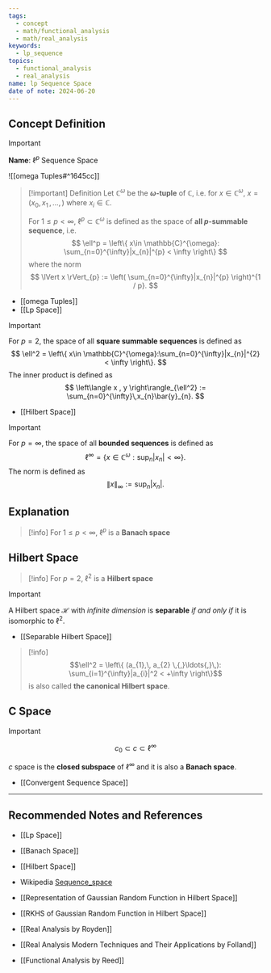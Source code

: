```yaml
---
tags:
  - concept
  - math/functional_analysis
  - math/real_analysis
keywords:
  - lp_sequence
topics:
  - functional_analysis
  - real_analysis
name: lp Sequence Space
date of note: 2024-06-20
---
```


## Concept Definition

>[!important]
>**Name**: $\ell^p$ Sequence Space

![[omega Tuples#^1645cc]]


>[!important] Definition
>Let $\mathbb{C}^{\omega}$ be the **$\omega$-tuple** of $\mathbb{C}$, i.e. for $x\in \mathbb{C}^{\omega}$,  $x = (x_{0}, x_{1} \,{,}\ldots{,}\,)$ where $x_{i} \in \mathbb{C}$.
>
>For $1 \le p < \infty$,  $\ell^p \subset \mathbb{C}^{\omega}$ is defined as the space of **all $p$-summable sequence**, i.e.
>$$
>\ell^p = \left\{ x\in \mathbb{C}^{\omega}: \sum_{n=0}^{\infty}|x_{n}|^{p}  < \infty   \right\} 
>$$
>where the norm
>$$
>\lVert x \rVert_{p} := \left( \sum_{n=0}^{\infty}|x_{n}|^{p}  \right)^{1 / p}. 
>$$

- [[omega Tuples]]
- [[Lp Space]]

>[!important]
>For $p=2$, the space of all **square summable sequences** is defined as
>$$
>\ell^2 = \left\{ x\in \mathbb{C}^{\omega}:\sum_{n=0}^{\infty}|x_{n}|^{2} < \infty   \right\}. 
>$$ 
>The inner product is defined as
>$$
>\left\langle x , y \right\rangle_{\ell^2} := \sum_{n=0}^{\infty}\,x_{n}\bar{y}_{n}.
>$$

- [[Hilbert Space]]

>[!important]
>For $p=\infty$, the space of all **bounded sequences** is defined as
>$$
>\ell^{\infty} = \left\{ x\in \mathbb{C}^{\omega}: \sup_{n}|x_{n}| < \infty   \right\}. 
>$$ 
>The norm is defined as
>$$
>\lVert x \rVert_{\infty} := \sup_{n} |x_{n}|.
>$$


## Explanation

>[!info]
>For  $1 \le p < \infty$,  $\ell^p$ is a **Banach space**





## Hilbert Space

>[!info]
>For  $p = 2$,  $\ell^2$ is a **Hilbert space**

>[!important]
>A Hilbert space $\mathcal{H}$ with *infinite dimension* is **separable** *if and only if* it is isomorphic to $\ell^2$.


- [[Separable Hilbert Space]]

>[!info]
>$$\ell^2 = \left\{  (a_{1},\, a_{2} \,{,}\ldots{,}\,): \sum_{i=1}^{\infty}|a_{i}|^2 < +\infty  \right\}$$ is also called **the canonical Hilbert space**.

## C Space

>[!important]
>$$
>c_{0} \subset c \subset \ell^{\infty}
>$$
>
>$c$ space is the **closed subspace** of $\ell^{\infty}$ and it is also a **Banach space**.

- [[Convergent Sequence Space]]


-----------
##  Recommended Notes and References

- [[Lp Space]]
- [[Banach Space]]
- [[Hilbert Space]]

- Wikipedia [Sequence_space](https://en.wikipedia.org/wiki/Sequence_space)

- [[Representation of Gaussian Random Function in Hilbert Space]]
- [[RKHS of Gaussian Random Function in Hilbert Space]]

- [[Real Analysis by Royden]]
- [[Real Analysis Modern Techniques and Their Applications by Folland]]
- [[Functional Analysis by Reed]]